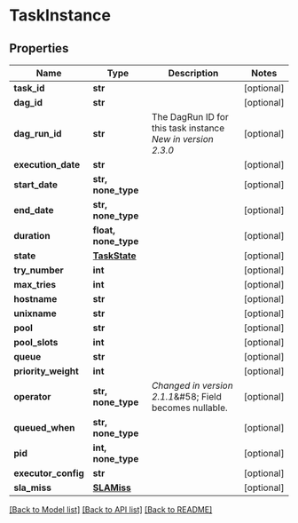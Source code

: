 <!--
 Licensed to the Apache Software Foundation (ASF) under one
 or more contributor license agreements.  See the NOTICE file
 distributed with this work for additional information
 regarding copyright ownership.  The ASF licenses this file
 to you under the Apache License, Version 2.0 (the
 "License"); you may not use this file except in compliance
 with the License.  You may obtain a copy of the License at

   http://www.apache.org/licenses/LICENSE-2.0

 Unless required by applicable law or agreed to in writing,
 software distributed under the License is distributed on an
 "AS IS" BASIS, WITHOUT WARRANTIES OR CONDITIONS OF ANY
 KIND, either express or implied.  See the License for the
 specific language governing permissions and limitations
 under the License.
 -->

# TaskInstance


## Properties
Name | Type | Description | Notes
------------ | ------------- | ------------- | -------------
**task_id** | **str** |  | [optional] 
**dag_id** | **str** |  | [optional] 
**dag_run_id** | **str** | The DagRun ID for this task instance  *New in version 2.3.0*  | [optional] 
**execution_date** | **str** |  | [optional] 
**start_date** | **str, none_type** |  | [optional] 
**end_date** | **str, none_type** |  | [optional] 
**duration** | **float, none_type** |  | [optional] 
**state** | [**TaskState**](TaskState.md) |  | [optional] 
**try_number** | **int** |  | [optional] 
**max_tries** | **int** |  | [optional] 
**hostname** | **str** |  | [optional] 
**unixname** | **str** |  | [optional] 
**pool** | **str** |  | [optional] 
**pool_slots** | **int** |  | [optional] 
**queue** | **str** |  | [optional] 
**priority_weight** | **int** |  | [optional] 
**operator** | **str, none_type** | *Changed in version 2.1.1*&amp;#58; Field becomes nullable.  | [optional] 
**queued_when** | **str, none_type** |  | [optional] 
**pid** | **int, none_type** |  | [optional] 
**executor_config** | **str** |  | [optional] 
**sla_miss** | [**SLAMiss**](SLAMiss.md) |  | [optional] 

[[Back to Model list]](../README.md#documentation-for-models) [[Back to API list]](../README.md#documentation-for-api-endpoints) [[Back to README]](../README.md)


